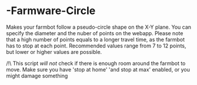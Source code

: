 # -Farmware-Circle
Makes your farmbot follow a pseudo-circle shape on the X-Y plane.
You can specify the diameter and the nuber of points on the webapp.
Please note that a high number of points equals to a longer travel time, as the farmbot has to stop at each point.
Recommended values range from 7 to 12 points, but lower or higher values are possible.

/!\ This script *will not* check if there is enough room around the farmbot to move. Make sure you have 'stop at home' 'and stop at max' enabled, or you might damage something
